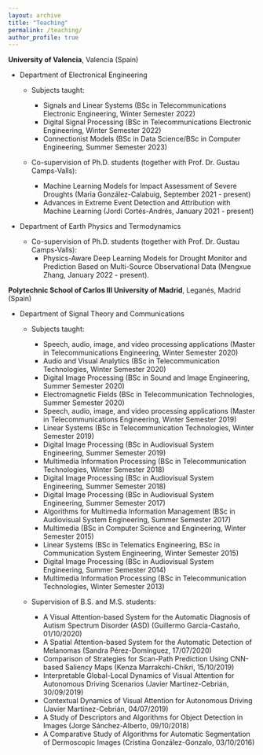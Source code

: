 ```yaml
---
layout: archive
title: "Teaching"
permalink: /teaching/
author_profile: true
---
```


**University of Valencia**, Valencia (Spain)

* Department of Electronical Engineering
  * Subjects taught: 
    * Signals and Linear Systems (BSc in Telecommunications Electronic Engineering, Winter Semester 2022)
    * Digital Signal Processing (BSc in Telecommunications Electronic Engineering, Winter Semester 2022)
    * Connectionist Models (BSc in Data Science/BSc in Computer Engineering, Summer Semester 2023)
      
  * Co-supervision of Ph.D. students (together with Prof. Dr. Gustau Camps-Valls):
    * Machine Learning Models for Impact Assessment of Severe Droughts (Maria González-Calabuig, September 2021 - present)
    * Advances in Extreme Event Detection and Attribution with Machine Learning (Jordi Cortés-Andrés, January 2021 - present)

* Department of Earth Physics and Termodynamics
  * Co-supervision of Ph.D. students (together with Prof. Dr. Gustau Camps-Valls):
    * Physics-Aware Deep Learning Models for Drought Monitor and Prediction Based on Multi-Source Observational Data (Mengxue Zhang, January 2022 - present).

**Polytechnic School of Carlos III University of Madrid**, Leganés,
Madrid (Spain)

* Department of Signal Theory and Communications
  * Subjects taught:
    * Speech, audio, image, and video processing applications (Master in Telecommunications Engineering, Winter Semester 2020)
    * Audio and Visual Analytics (BSc in Telecommunication Technologies, Winter Semester 2020)
    * Digital Image Processing (BSc in Sound and Image Engineering, Summer Semester 2020)
    * Electromagnetic Fields (BSc in Telecommunication Technologies, Summer Semester 2020)
    * Speech, audio, image, and video processing applications (Master in Telecommunications Engineering, Winter Semester 2019)
    * Linear Systems (BSc in Telecommunication Technologies, Winter Semester 2019)
    * Digital Image Processing (BSc in Audiovisual System Engineering, Summer Semester 2019)
    * Multimedia Information Processing (BSc in Telecommunication Technologies, Winter Semester 2018)
    * Digital Image Processing (BSc in Audiovisual System Engineering, Summer Semester 2018)
    * Digital Image Processing (BSc in Audiovisual System Engineering, Summer Semester 2017)
    * Algorithms for Multimedia Information Management (BSc in Audiovisual System Engineering, Summer Semester 2017)
    * Multimedia (BSc in Computer Science and Engineering, Winter Semester 2015)
    * Linear Systems (BSc in Telematics Engineering, BSc in Communication System Engineering, Winter Semester 2015)
    * Digital Image Processing (BSc in Audiovisual System Engineering, Summer Semester 2014)
    * Multimedia Information Processing (BSc in Telecommunication Technologies, Winter Semester 2013)
 
  * Supervision of B.S. and M.S. students:
    * A Visual Attention-based System for the Automatic Diagnosis of Autism Spectrum Disorder (ASD) (Guillermo García-Castaño, 01/10/2020)
    * A Spatial Attention-based System for the Automatic Detection of Melanomas (Sandra Pérez-Domínguez, 17/07/2020)
    * Comparison of Strategies for Scan-Path Prediction Using CNN-based Saliency Maps (Kenza Marrakchi-Chikri, 15/10/2019)
    * Interpretable Global-Local Dynamics of Visual Attention for Autonomous Driving Scenarios (Javier Martínez-Cebrián, 30/09/2019)
    * Contextual Dynamics of Visual Attention for Autonomous Driving (Javier Martínez-Cebrián, 04/07/2019)
    * A Study of Descriptors and Algorithms for Object Detection in Images (Jorge Sánchez-Alberto, 09/10/2018)
    * A Comparative Study of Algorithms for Automatic Segmentation of Dermoscopic Images (Cristina González-Gonzalo, 03/10/2016)
      
<!--
{% include base_path %}

{% for post in site.teaching reversed %}
  {% include archive-single.html %}
{% endfor %}
-->
